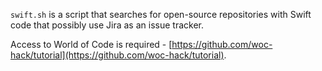 `swift.sh` is a script that searches for open-source repositories with Swift code that possibly use Jira as an issue tracker.

Access to World of Code is required - [https://github.com/woc-hack/tutorial](https://github.com/woc-hack/tutorial).
